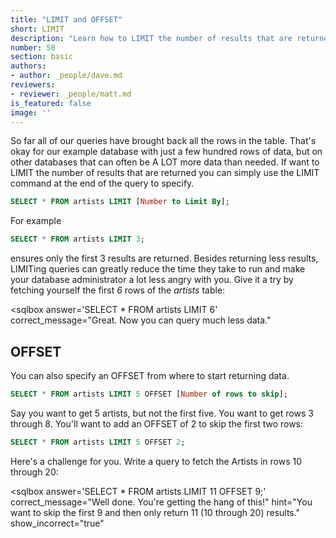 ```yaml
---
title: "LIMIT and OFFSET"
short: LIMIT
description: "Learn how to LIMIT the number of results that are returned you can simply use the LIMIT SQL command at the end of the query to specify. You can use the LIMIT command on your PostgreSQL database. Read the tutorial to learn more."
number: 50
section: basic
authors:
- author: _people/dave.md
reviewers:
- reviewer: _people/matt.md
is_featured: false
image: ''
---
```


So far all of our queries have brought back all the rows in the table.  That's okay for our example database with just a few hundred rows of data, but on other databases that can often be A LOT more data than needed.  If want to LIMIT the number of results that are returned you can simply use the LIMIT command at the end of the query to specify.

```sql
SELECT * FROM artists LIMIT [Number to Limit By];
```
For example

```sql
SELECT * FROM artists LIMIT 3;
```

ensures only the first 3 results are returned.  Besides returning less results, LIMITing queries can greatly reduce the time they take to run and make your database administrator a lot less angry with you.  Give it a try by fetching yourself the first *6* rows of the *artists* table:

<sqlbox
  answer='SELECT * FROM artists LIMIT 6'
  correct_message="Great. Now you can query much less data."
></sqlbox>

## OFFSET

You can also specify an OFFSET from where to start returning data.  

```sql
SELECT * FROM artists LIMIT 5 OFFSET [Number of rows to skip];
```

Say you want to get 5 artists, but not the first five. You want to get rows 3 through 8.  You'll want to add an OFFSET of 2 to skip the first two rows:

```sql
SELECT * FROM artists LIMIT 5 OFFSET 2;
```

Here's a challenge for you.  Write a query to fetch the Artists in rows 10 through 20:

<sqlbox
  answer='SELECT * FROM artists LIMIT 11 OFFSET 9;'
  correct_message="Well done.  You're getting the hang of this!"
  hint="You want to skip the first 9 and then only return 11 (10 through 20) results."
  show_incorrect="true"
></sqlbox>
